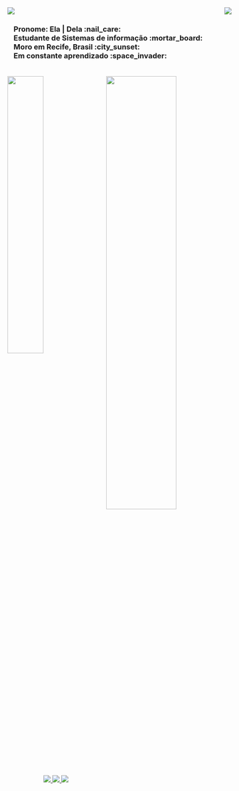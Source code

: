 <img src="https://github-readme-stats.vercel.app/api?username=GabyXavierr&theme=midnight-purple&show_icons=true&hide_border=true&count_private=true" align="right">
<img src="https://readme-typing-svg.demolab.com?font=Fira+Code&weight=200&pause=1000&color=C799FF&width=300&lines=Bem-vindo(a)+ao+meu+Github!+" align="center">

<h3 align="left">
  <img src="https://i.pinimg.com/originals/bd/d3/36/bdd3360a05b0c02cc9cc766a73bc75fc.gif" width="10">
      Pronome: Ela | Dela :nail_care: <br> 
  <img src="https://i.pinimg.com/originals/bd/d3/36/bdd3360a05b0c02cc9cc766a73bc75fc.gif" width="10">
      Estudante de Sistemas de informação :mortar_board: <br>
  <img src="https://i.pinimg.com/originals/bd/d3/36/bdd3360a05b0c02cc9cc766a73bc75fc.gif" width="10">
      Moro em Recife, Brasil :city_sunset: <br>
  <img src="https://i.pinimg.com/originals/bd/d3/36/bdd3360a05b0c02cc9cc766a73bc75fc.gif" width="10">
      Em constante aprendizado :space_invader: <br> <br>
</h3>

<img src="https://nirzak-streak-stats.vercel.app/?user=GabyXavierr&theme=midnight-purple&hide_border=true" width="56%" height="50%" align="right">
<img src="https://github-readme-stats.vercel.app/api/top-langs/?username=GabyXavierr&theme=midnight-purple&hide_border=true&include_all_commits=false&count_private=false&layout=compact" width="40%" height="40%" align="center"> <br>

<p align="center">
  <a href="https://instagram.com/gaby_xavierr" target="_blank">
    <img src="https://img.shields.io/badge/Instagram-000000?style=for-the-badge&logo=instagram&logoColor=white" />
  </a>
  <a href="mailto:gabrielyxavierr25@gmail.com">
    <img src="https://img.shields.io/badge/Gmail-8000FF?style=for-the-badge&logo=gmail&logoColor=white" />
  </a>
  <a href="https://www.linkedin.com/in/gabriely-xavier/" target="_blank">
    <img src="https://img.shields.io/badge/LinkedIn-FFFFFF?style=for-the-badge&logo=linkedin&logoColor=black" />
  </a>
</p>



